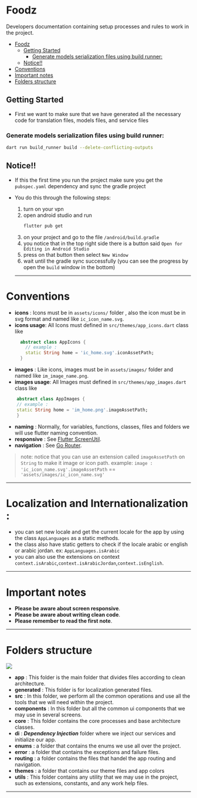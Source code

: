 # Foodz

Developers documentation containing setup processes and rules to work in the project.

<!-- TOC -->

* [Foodz](#Foodz)
    * [Getting Started](#getting-started)
        * [Generate models serialization files using build runner:](#generate-models-serialization-files-using-build-runner-)
    * [Notice!!](#notice--)
* [Conventions](#conventions)
* [Important notes](#important-notes)
* [Folders structure](#folders-structure)

<!-- TOC -->

## Getting Started

- First we want to make sure that we have generated all the necessary code for translation files,
  models files, and service files

### Generate models serialization files using build runner:

```bash
dart run build_runner build --delete-conflicting-outputs
```



## Notice!!

* If this the first time you run the project make sure you get the `pubspec.yaml` dependency and
  sync the gradle project
* You do this through the following steps:

    1. turn on your vpn
    2. open android studio and run
       ```bash
       flutter pub get
       ```
    3. on your project and go to the file `/android/build.gradle`
    4. you notice that in the top right side there is a button
       said `Open for Editing in Android Studio`
    5. press on that button then select `New Window`
    6. wait until the gradle sync successfully (you can see the progress by open the `build` window
       in the bottom)

  ---

# Conventions

- **icons** : Icons must be in `assets/icons/` folder , also the icon must be in svg format and
  named like `ic_icon_name.svg`.
- **icons usage**: All Icons must defined in `src/themes/app_icons.dart` class like
  ```dart
    abstract class AppIcons {
      // example :
      static String home = 'ic_home.svg'.iconAssetPath;
    }
  ```
- **images** : Like icons, images must be in `assets/images/` folder and named
  like `im_image_name.png`.
- **images usage**: All Images must defined in `src/themes/app_images.dart` class like

```dart
    abstract class AppImages {
    // example :
    static String home = 'im_home.png'.imageAssetPath;
    }
```

- **naming** : Normally, for variables, functions, classes, files and folders we will use flutter
  naming convention.
- **responsive** : See [Flutter ScreenUtil](https://pub.dev/packages/flutter_screenutil).
- **navigation** : See [Go Router](https://pub.dev/packages/go_router).

> note: notice that you can use an extension called `imageAssetPath` on `String` to make it image or
> icon path.
> example:  `image : 'ic_icon_name.svg'.imageAssetPath` == `'assets/images/ic_icon_name.svg'`
---

# Localization and Internationalization :

- you can set new locale and get the current locale for the app by using the class `AppLanguages` as
  a static methods.
- the class also have static getters to check if the locale arabic or english or arabic jordan.
  ex: `AppLanguages.isArabic`
- you can also use the extensions on
  context `context.isArabic`,`context.isArabicJordan`,`context.isEnglish`.

---

# Important notes

- **Please be aware about screen responsive**.
- **Please be aware about writing clean code**.
- **Please remember to read the first note**.

---

# Folders structure

<img src="img.png">

- **app** : This folder is the main folder that divides files according to clean architecture.
- **generated** : This folder is for localization generated files.
- **src** : In this folder, we perform all the common operations and use all the tools that we will
  need within the project.
- **components** : In this folder but all the common ui components that we may use in several
  screens.
- **core** : This folder contains the core processes and base architecture classes.
- **di** : ***Dependency Injection*** folder where we inject our services and initialize our app.
- **enums** : a folder that contains the enums we use all over the project.
- **error** : a folder that contains the exceptions and failure files.
- **routing** : a folder contains the files that handel the app routing and navigation.
- **themes** : a folder that contains our theme files and app colors
- **utils** : This folder contains any utility that we may use in the project, such as extensions,
  constants, and any work help files.

---


